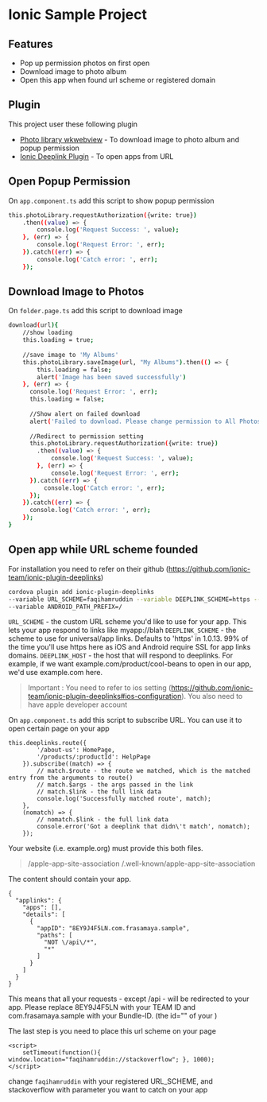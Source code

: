 # Ionic Sample Project


## Features

- Pop up permission photos on first open
- Download image to photo album
- Open this app when found url scheme or registered domain

## Plugin

This project user these following plugin

- [Photo library wkwebview](https://www.npmjs.com/package/cordova-plugin-photo-library-wkwebview) - To download image to photo album and popup permission
- [Ionic Deeplink Plugin](https://ionicframework.com/docs/native/deeplinks) - To open apps from URL

## Open Popup Permission
On `app.component.ts` add this script to show popup permission

```sh
this.photoLibrary.requestAuthorization({write: true})
    .then((value) => {
        console.log('Request Success: ', value);
    }, (err) => {
        console.log('Request Error: ', err);
    }).catch((err) => {
        console.log('Catch error: ', err);
    });
```
## Download Image to Photos
On `folder.page.ts` add this script to download image

```sh
download(url){
    //show loading
  	this.loading = true;
  	
  	//save image to 'My Albums'
  	this.photoLibrary.saveImage(url, "My Albums").then(() => {
  		this.loading = false;
  		alert('Image has been saved successfully')
  	}, (err) => {
      console.log('Request Error: ', err);
      this.loading = false;
      
      //Show alert on failed download
      alert('Failed to download. Please change permission to All Photos')
      
      //Redirect to permission setting
      this.photoLibrary.requestAuthorization({write: true})
        .then((value) => {
            console.log('Request Success: ', value);
        }, (err) => {
            console.log('Request Error: ', err);
      }).catch((err) => {
          console.log('Catch error: ', err);
      });
    }).catch((err) => {
      console.log('Catch error: ', err);
    });
}
```

## Open app while URL scheme founded

For installation you need to refer on their github (https://github.com/ionic-team/ionic-plugin-deeplinks)
```sh
cordova plugin add ionic-plugin-deeplinks
--variable URL_SCHEME=faqihamruddin --variable DEEPLINK_SCHEME=https --variable DEEPLINK_HOST=faqihamruddin.com
--variable ANDROID_PATH_PREFIX=/
```
`URL_SCHEME` - the custom URL scheme you'd like to use for your app. This lets your app respond to links like myapp://blah
`DEEPLINK_SCHEME` - the scheme to use for universal/app links. Defaults to 'https' in 1.0.13. 99% of the time you'll use https here as iOS and Android require SSL for app links domains.
`DEEPLINK_HOST` - the host that will respond to deeplinks. For example, if we want example.com/product/cool-beans to open in our app, we'd use example.com here.

> Important : You need to refer to ios setting (https://github.com/ionic-team/ionic-plugin-deeplinks#ios-configuration). You also need to have apple developer account

On `app.component.ts` add this script to subscribe URL. You can use it to open certain page on your app
```
this.deeplinks.route({
        '/about-us': HomePage,
        '/products/:productId': HelpPage
    }).subscribe((match) => {
        // match.$route - the route we matched, which is the matched entry from the arguments to route()
        // match.$args - the args passed in the link
        // match.$link - the full link data
        console.log('Successfully matched route', match);
    },
    (nomatch) => {
        // nomatch.$link - the full link data
        console.error('Got a deeplink that didn\'t match', nomatch);
    });
```
Your website (i.e. example.org) must provide this both files.
>/apple-app-site-association
/.well-known/apple-app-site-association

The content should contain your app.
```
{
  "applinks": {
    "apps": [],
    "details": [
      {
        "appID": "8EY9J4F5LN.com.frasamaya.sample",
        "paths": [
          "NOT \/api\/*",
          "*"
        ]
      }
    ]
  }
}
```
This means that all your requests - except /api - will be redirected to your app. Please replace 8EY9J4F5LN with your TEAM ID and com.frasamaya.sample with your Bundle-ID. (the id="" of your <widget />)

The last step is you need to place this url scheme on your page
```
<script>
    setTimeout(function(){ window.location="faqihamruddin://stackoverflow"; }, 1000);
</script>
```
change `faqihamruddin` with your registered URL_SCHEME, and stackoverflow with parameter you want to catch on your app
